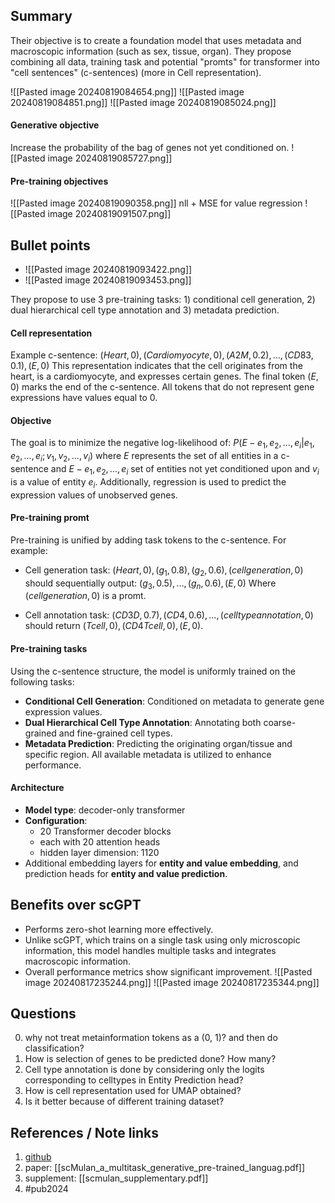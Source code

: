 ## Summary

Their objective is to create a foundation model that uses metadata and macroscopic information (such as sex, tissue, organ).  They propose combining all data, training task and potential "promts" for transformer into "cell sentences" (c-sentences) (more in Cell representation).

![[Pasted image 20240819084654.png]]
![[Pasted image 20240819084851.png]]
![[Pasted image 20240819085024.png]]
#### Generative objective
Increase the probability of the bag of genes not yet conditioned on.
![[Pasted image 20240819085727.png]]
#### Pre-training objectives
![[Pasted image 20240819090358.png]]
nll + MSE for value regression
![[Pasted image 20240819091507.png]]
## Bullet points
- ![[Pasted image 20240819093422.png]]
- ![[Pasted image 20240819093453.png]]

They propose to use 3 pre-training tasks: 1) conditional cell generation, 2) dual hierarchical cell type annotation and 3) metadata prediction. 

#### Cell representation
Example c-sentence:
$(Heart, 0), (Cardiomyocyte, 0), (A2M, 0.2), ..., (CD83, 0.1), (E, 0)$
This representation indicates that the cell originates from the heart, is a cardiomyocyte, and expresses certain genes. The final token $(E, 0)$ marks the end of the c-sentence. All tokens that do not represent gene expressions have values equal to $0$.

#### Objective
The goal is to minimize the negative log-likelihood of:
$P({E - {e_1, e_2, ..., e_i}} | e_1, e_2, ..., e_i; v_1, v_2, ..., v_i)$ where $E$ represents the set of all entities in a c-sentence and ${E - {e_1, e_2, ..., e_i}}$ set of entities not yet conditioned upon and $v_i$ is a value of entity $e_i$. Additionally, regression is used to predict the expression values of unobserved genes.  

#### Pre-training promt
Pre-training is unified by adding task tokens to the c-sentence. For example:
- Cell generation task:
	$(Heart, 0), (g_1, 0.8), (g_2, 0.6), (cell generation, 0)$ 
	should sequentially output:
	$(g_3, 0.5), ..., (g_n, 0.6), (E, 0)$
	Where $(cell generation, 0)$ is a promt. 

- Cell annotation task:
	$(CD3D, 0.7), (CD4, 0.6), ..., (cell type annotation, 0)$ 
	should return
	$(Tcell, 0), (CD4 T cell, 0), (E, 0)$.

#### Pre-training tasks
Using the c-sentence structure, the model is uniformly trained on the following tasks:
- **Conditional Cell Generation**: Conditioned on metadata to generate gene expression values.
- **Dual Hierarchical Cell Type Annotation**: Annotating both coarse-grained and fine-grained cell types.
- **Metadata Prediction**: Predicting the originating organ/tissue and specific region. All available metadata is utilized to enhance performance.

#### Architecture
- **Model type**: decoder-only transformer
- **Configuration**:
	- 20 Transformer decoder blocks
	- each with 20 attention heads
	- hidden layer dimension: 1120
- Additional embedding layers for **entity and value embedding**, and prediction heads for **entity and value prediction**.

## Benefits over scGPT
- Performs zero-shot learning more effectively.
- Unlike scGPT, which trains on a single task using only microscopic information, this model handles multiple tasks and integrates macroscopic information.
- Overall performance metrics show significant improvement.
![[Pasted image 20240817235244.png]]
![[Pasted image 20240817235344.png]]
## Questions
0. why not treat metainformation tokens as a (0, 1)? and then do classification?
1. How is selection of genes to be predicted done? How many?
2. Cell type annotation is done by considering only the logits corresponding to celltypes in Entity Prediction head?
3. How is cell representation used for UMAP obtained?
4. Is it better because of different training dataset?

## References / Note links
1. [github](https://github.com/SuperBianC/scMulan)
2. paper:  [[scMulan_a_multitask_generative_pre-trained_languag.pdf]]
3. supplement: [[scmulan_supplementary.pdf]]
4. #pub2024 